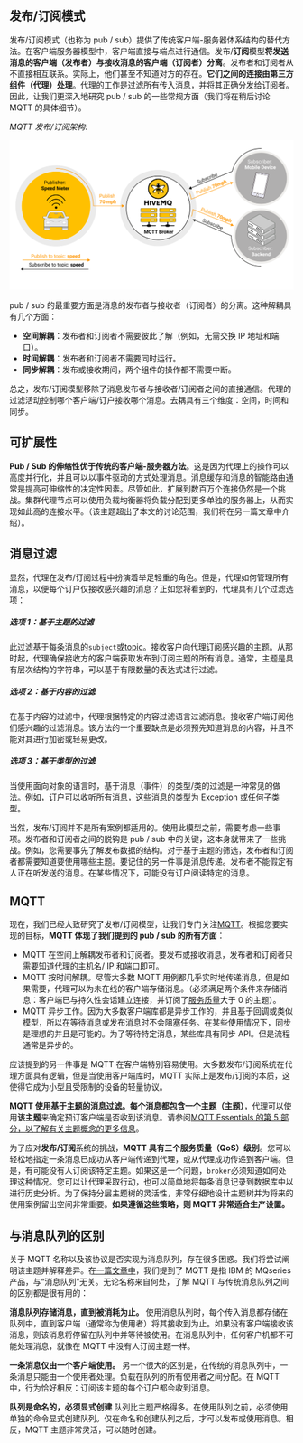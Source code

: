 ## 发布/订阅模式

发布/订阅模式（也称为 pub / sub）提供了传统客户端-服务器体系结构的替代方法。在客户端服务器模型中，客户端直接与端点进行通信。发布/**订阅**模型**将发送消息的客户端（发布者）与接收消息的客户端（订阅者）分离**。发布者和订阅者从不直接相互联系。实际上，他们甚至不知道对方的存在。**它们之间的连接由第三方组件（代理）处理**。代理的工作是过滤所有传入消息，并将其正确分发给订阅者。因此，让我们更深入地研究 pub / sub 的一些常规方面（我们将在稍后讨论 MQTT 的具体细节）。

_MQTT 发布/订阅架构_:

![MQTT发布/订阅](../pictures/mqtt-publish-subscribe.svg)

pub / sub 的最重要方面是消息的发布者与接收者（订阅者）的分离。这种解耦具有几个方面：

- **空间解耦**：发布者和订阅者不需要彼此了解（例如，无需交换 IP 地址和端口）。
- **时间解耦**：发布者和订阅者不需要同时运行。
- **同步解耦**：发布或接收期间，两个组件的操作都不需要中断。

总之，发布/订阅模型移除了消息发布者与接收者/订阅者之间的直接通信。代理的过滤活动控制哪个客户端/订户接收哪个消息。去耦具有三个维度：空间，时间和同步。

## 可扩展性

**Pub / Sub 的伸缩性优于传统的客户端-服务器方法**。这是因为代理上的操作可以高度并行化，并且可以以事件驱动的方式处理消息。消息缓存和消息的智能路由通常是提高可伸缩性的决定性因素。尽管如此，扩展到数百万个连接仍然是一个挑战。集群代理节点可以使用负载均衡器将负载分配到更多单独的服务器上，从而实现如此高的连接水平。（该主题超出了本文的讨论范围，我们将在另一篇文章中介绍）。

## 消息过滤

显然，代理在发布/订阅过程中扮演着举足轻重的角色。但是，代理如何管理所有消息，以便每个订户仅接收感兴趣的消息？正如您将看到的，代理具有几个过滤选项：

##### 选项 1：基于主题的过滤

此过滤基于每条消息的`subject`或[topic](../5.topics主题.md)。接收客户向代理订阅感兴趣的主题。从那时起，代理确保接收方的客户端获取发布到订阅主题的所有消息。通常，主题是具有层次结构的字符串，可以基于有限数量的表达式进行过滤。

##### 选项 2：基于内容的过滤

在基于内容的过滤中，代理根据特定的内容过滤语言过滤消息。接收客户端订阅他们感兴趣的过滤消息。该方法的一个重要缺点是必须预先知道消息的内容，并且不能对其进行加密或轻易更改。

##### 选项 3：基于类型的过滤

当使用面向对象的语言时，基于消息（事件）的类型/类的过滤是一种常见的做法。例如，订户可以收听所有消息，这些消息的类型为 Exception 或任何子类型。

当然，发布/订阅并不是所有案例都适用的。使用此模型之前，需要考虑一些事项。发布者和订阅者之间的脱钩是 pub / sub 中的关键，这本身就带来了一些挑战。例如，您需要事先了解发布数据的结构。对于基于主题的筛选，发布者和订阅者都需要知道要使用哪些主题。要记住的另一件事是消息传递。发布者不能假定有人正在听发送的消息。在某些情况下，可能没有订户阅读特定的消息。

## MQTT

现在，我们已经大致研究了发布/订阅模型，让我们专门关注[MQTT](https://www.hivemq.com/blog/how-to-get-started-with-mqtt/)。根据您要实现的目标，**MQTT 体现了我们提到的 pub / sub 的所有方面**：

- MQTT 在空间上解耦发布者和订阅者。要发布或接收消息，发布者和订阅者只需要知道代理的主机名/ IP 和端口即可。
- MQTT 按时间解耦。尽管大多数 MQTT 用例都几乎实时地传递消息，但是如果需要，代理可以为未在线的客户端存储消息。（必须满足两个条件来存储消息：客户端已与持久性会话建立连接，并订阅了[服务质量](../6.服务质量.md)大于 0 的主题）。
- MQTT 异步工作。因为大多数客户端库都是异步工作的，并且基于回调或类似模型，所以在等待消息或发布消息时不会阻塞任务。在某些使用情况下，同步是理想的并且是可能的。为了等待特定消息，某些库具有同步 API。但是流程通常是异步的。

应该提到的另一件事是 MQTT 在客户端特别容易使用。大多数发布/订阅系统在代理方面具有逻辑，但是当使用客户端库时，MQTT 实际上是发布/订阅的本质，这使得它成为小型且受限制的设备的轻量协议。

**MQTT 使用基于主题的消息过滤。每个消息都包含一个主题（主题）**，代理可以使用**该主题**来确定预订客户端是否收到该消息。请参阅[MQTT Essentials 的第 5 部分，以了解有关主题概念的更多信息](../5.topics主题.md)。

为了应对**发布/订阅**系统的挑战，**MQTT 具有三个服务质量（QoS）级别**。您可以轻松地指定一条消息已成功从客户端传递到代理，或从代理成功传递到客户端。但是，有可能没有人订阅该特定主题。如果这是一个问题，`broker`必须知道如何处理这种情况。您可以让代理采取行动，也可以简单地将每条消息记录到数据库中以进行历史分析。为了保持分层主题树的灵活性，非常仔细地设计主题树并为将来的使用案例留出空间非常重要。**如果遵循这些策略，则 MQTT 非常适合生产设置。**

## 与消息队列的区别

关于 MQTT 名称以及该协议是否实现为消息队列，存在很多困惑。我们将尝试阐明该主题并解释差异。在[一篇文章中](../1.mqtt特点.md)，我们提到了 MQTT 是指 IBM 的 MQseries 产品，与“消息队列”无关。无论名称来自何处，了解 MQTT 与传统消息队列之间的区别都是很有用的：

**消息队列存储消息，直到被消耗为止。** 使用消息队列时，每个传入消息都存储在队列中，直到客户端（通常称为使用者）将其接收到为止。如果没有客户端接收该消息，则该消息将停留在队列中并等待被使用。在消息队列中，任何客户机都不可能处理消息，就像在 MQTT 中没有人订阅主题一样。

**一条消息仅由一个客户端使用。** 另一个很大的区别是，在传统的消息队列中，一条消息只能由一个使用者处理。负载在队列的所有使用者之间分配。在 MQTT 中，行为恰好相反：订阅该主题的每个订户都会收到消息。

**队列是命名的，必须显式创建** 队列比主题严格得多。在使用队列之前，必须使用单独的命令显式创建队列。仅在命名和创建队列之后，才可以发布或使用消息。相反，MQTT 主题非常灵活，可以随时创建。
